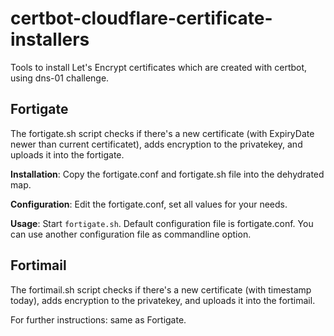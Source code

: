 # certbot-cloudflare-certificate-installers
Tools to install Let's Encrypt certificates which are created with certbot, using dns-01 challenge.

## Fortigate
The fortigate.sh script checks if there's a new certificate (with ExpiryDate newer than current certificatet), adds encryption to the privatekey, and uploads it into the fortigate.

**Installation**: Copy the fortigate.conf and fortigate.sh file into the dehydrated map.

**Configuration**: Edit the fortigate.conf, set all values for your needs.

**Usage**: Start `fortigate.sh`.  Default configuration file is fortigate.conf.  You can use another configuration file as commandline option.

## Fortimail
The fortimail.sh script checks if there's a new certificate (with timestamp today), adds encryption to the privatekey, and uploads it into the fortimail.

For further instructions: same as Fortigate.
